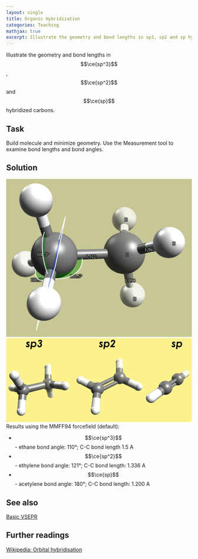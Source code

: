 ```yaml
---
layout: single
title: Organic Hybridization
categories: Teaching
mathjax: true
excerpt: Illustrate the geometry and bond lengths in sp3, sp2 and sp hybridized carbons.
---
```



Illustrate the geometry and bond lengths in $$\ce{sp^3}$$, $$\ce{sp^2}$$ and $$\ce{sp}$$ hybridized carbons.

Task
----

Build molecule and minimize geometry. Use the Measurement tool to examine bond lengths and bond angles.

Solution
--------

![sp3 hybridation](/images/Hybridation.png) ![carbon hybridation](/images/Molecular_hybridation.png) Results using the MMFF94 forcefield (default):

-   $$\ce{sp^3}$$ - ethane bond angle: 110°; C-C bond length 1.5 A
-   $$\ce{sp^2}$$ - ethylene bond angle: 121°; C-C bond length: 1.336 A
-   $$\ce{sp}$$ - acetylene bond angle: 180°; C-C bond length: 1.200 A

See also
--------

[Basic VSEPR](../basic_vsepr)

Further readings
----------------

[Wikipedia: Orbital hybridisation](http://en.wikipedia.org/wiki/Orbital_hybridisation)
